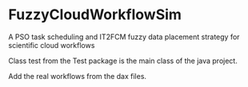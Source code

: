 # FuzzyCloudWorkflowSim
A PSO task scheduling and IT2FCM fuzzy data placement strategy for scientific cloud workflows

Class test from the Test package is the main class of the java project.

Add the real workflows from the dax files. 

